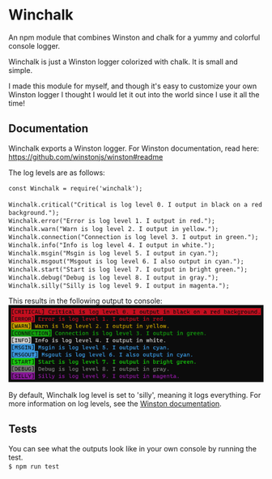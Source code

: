# Winchalk
An npm module that combines Winston and chalk for a yummy and colorful console logger.

Winchalk is just a Winston logger colorized with chalk. It is small and simple.

I made this module for myself, and though it's easy to customize your own Winston logger I thought I would let it out into the world since I use it all the time!

## Documentation

Winchalk exports a Winston logger. For Winston documentation, read here:
https://github.com/winstonjs/winston#readme

The log levels are as follows:
```
const Winchalk = require('winchalk');

Winchalk.critical("Critical is log level 0. I output in black on a red background.");
Winchalk.error("Error is log level 1. I output in red.");
Winchalk.warn("Warn is log level 2. I output in yellow.");
Winchalk.connection("Connection is log level 3. I output in green.");
Winchalk.info("Info is log level 4. I output in white.");
Winchalk.msgin("Msgin is log level 5. I output in cyan.");
Winchalk.msgout("Msgout is log level 6. I also output in cyan.");
Winchalk.start("Start is log level 7. I output in bright green.");
Winchalk.debug("Debug is log level 8. I output in gray.");
Winchalk.silly("Silly is log level 9. I output in magenta.");
```
This results in the following output to console:\
![A sample output of the Winchalk console colorizer given the example input.](sample.png)

By default, Winchalk log level is set to 'silly', meaning it logs everything. For more information on log levels, see the [Winston documentation](https://github.com/winstonjs/winston#readme).

## Tests
You can see what the outputs look like in your own console by running the test.\
`$ npm run test`

